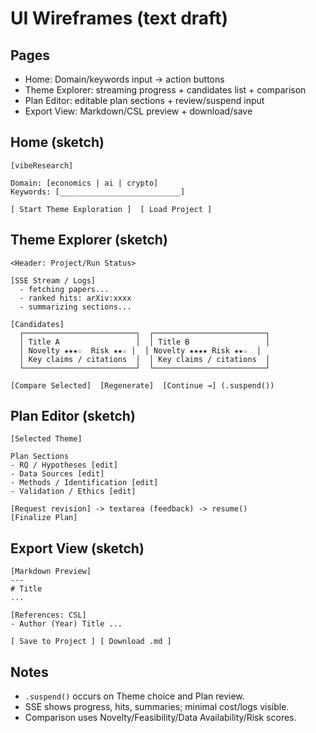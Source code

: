 # UI Wireframes (text draft)

## Pages
- Home: Domain/keywords input → action buttons
- Theme Explorer: streaming progress + candidates list + comparison
- Plan Editor: editable plan sections + review/suspend input
- Export View: Markdown/CSL preview + download/save

## Home (sketch)
```
[vibeResearch]

Domain: [economics | ai | crypto]
Keywords: [___________________________]

[ Start Theme Exploration ]  [ Load Project ]
```

## Theme Explorer (sketch)
```
<Header: Project/Run Status>

[SSE Stream / Logs]
  - fetching papers...
  - ranked hits: arXiv:xxxx
  - summarizing sections...

[Candidates]
  ┌─────────────────────────┐  ┌─────────────────────────┐
  │ Title A                 │  │ Title B                 │
  │ Novelty ★★★☆  Risk ★★☆ │  │ Novelty ★★★★ Risk ★★☆  │
  │ Key claims / citations  │  │ Key claims / citations  │
  └─────────────────────────┘  └─────────────────────────┘

[Compare Selected]  [Regenerate]  [Continue →] (.suspend())
```

## Plan Editor (sketch)
```
[Selected Theme]

Plan Sections
- RQ / Hypotheses [edit]
- Data Sources [edit]
- Methods / Identification [edit]
- Validation / Ethics [edit]

[Request revision] -> textarea (feedback) -> resume()
[Finalize Plan]
```

## Export View (sketch)
```
[Markdown Preview]
---
# Title
...

[References: CSL]
- Author (Year) Title ...

[ Save to Project ] [ Download .md ]
```

## Notes
- `.suspend()` occurs on Theme choice and Plan review.
- SSE shows progress, hits, summaries; minimal cost/logs visible.
- Comparison uses Novelty/Feasibility/Data Availability/Risk scores.

